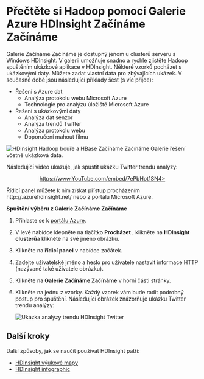 <properties
   pageTitle="Další Hadoop v Hdinsightu pomocí Galerie ukázek | Microsoft Azure"
   description="Naučte se rychle Hadoop spuštěním ukázkové aplikace z Galerie HDInsight Začínáme Začínáme. Použít ukázková data nebo zadat vlastní."
   services="hdinsight"
   documentationCenter=""
   tags="azure-portal"
   authors="mumian"
   manager="jhubbard"
   editor="cgronlun"/>

<tags
   ms.service="hdinsight"
   ms.workload="big-data"
   ms.tgt_pltfrm="na"
   ms.devlang="na"
   ms.topic="article"
   ms.date="10/21/2016"
   ms.author="jgao"/>

# <a name="learn-hadoop-by-using-the-azure-hdinsight-getting-started-gallery"></a>Přečtěte si Hadoop pomocí Galerie Azure HDInsight Začínáme Začínáme

Galerie Začínáme Začínáme je dostupný jenom u clusterů serveru s Windows HDInsight. V galerii umožňuje snadno a rychle zjistěte Hadoop spuštěním ukázkové aplikace v HDInsight. Některé vzorků pocházet s ukázkovými daty. Můžete zadat vlastní data pro zbývajících ukázek. V současné době jsou následující příklady šest (s víc přijde):

- Řešení s Azure dat
    - Analýza protokolu webu Microsoft Azure
    - Technologie pro analýzu úložiště Microsoft Azure
- Řešení s ukázkovými daty
    - Analýza dat senzor
    - Analýza trendů Twitter
    - Analýza protokolu webu
    - Doporučení mahout filmu

![HDInsight Hadoop bouře a HBase Začínáme Začínáme Galerie řešení včetně ukázková data.][hdinsight.sample.gallery]

Následující video ukazuje, jak spustit ukázku Twitter trendu analýzy:

<center><a href="https://www.youtube.com/embed/7ePbHot1SN4">https://www.YouTube.com/embed/7ePbHot1SN4></a></center>

Řídicí panel můžete k nim získat přístup procházením http://<YourHDInsightClusterName>.azurehdinsight.net/ nebo z portálu Microsoft Azure.

**Spuštění výběru z Galerie Začínáme Začínáme**

1. Přihlaste se k [portálu Azure][azure.portal].
2. V levé nabídce klepněte na tlačítko **Procházet** , klikněte na **HDInsight clusterů**a klikněte na své jméno obrázku.
3. Klikněte na **řídicí panel** v nabídce začátek.
4. Zadejte uživatelské jméno a heslo pro uživatele nastavit informace HTTP (nazývané také uživatele obrázku).
6. Klikněte na **Galerie Začínáme Začínáme** v horní části stránky.
7. Klikněte na jednu z vzorky. Každý vzorek vám bude radit podrobný postup pro spuštění. Následující obrázek znázorňuje ukázku Twitter trendu analýzy:

    ![Ukázka analýzy trendu HDInsight Twitter][hdinsight.twitter.sample]

## <a name="next-steps"></a>Další kroky
Další způsoby, jak se naučit používat HDInsight patří:

- [HDInsight výukové mapy][hdinsight.learn.map]
- [HDInsight infographic][hdinsight.infographic]

<!--Image references-->
[hdinsight.sample.gallery]: ./media/hdinsight-learn-hadoop-use-sample-gallery/HDInsight-Getting-Started-Gallery.png
[hdinsight.twitter.sample]: ./media/hdinsight-learn-hadoop-use-sample-gallery/HDInsight-Twitter-Trend-Analysis-sample.png

<!--Link references-->
[hdinsight.learn.map]: https://azure.microsoft.com/documentation/learning-paths/hdinsight-self-guided-hadoop-training/
[hdinsight.infographic]: http://go.microsoft.com/fwlink/?linkid=523960
[azure.portal]:https://portal.azure.com
